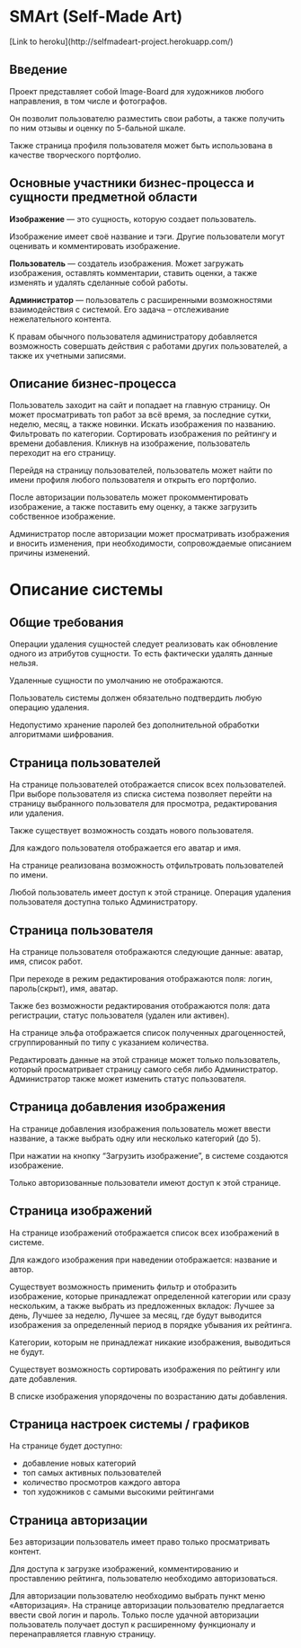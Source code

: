 <h1>SMArt (Self-Made Art)</h1>
[Link to heroku](http://selfmadeart-project.herokuapp.com/)

## Введение

Проект представляет собой Image-Board для художников любого направления, в том числе и фотографов.

Он позволит пользователю разместить свои работы, а также получить по ним отзывы и оценку по 5-бальной шкале.

Также страница профиля пользователя может быть использована в качестве творческого портфолио.

## Основные участники бизнес-процесса и сущности предметной области

<b>Изображение</b> — это сущность, которую создает пользователь.

Изображение имеет своё название и тэги. Другие пользователи могут оценивать и комментировать изображение.

<b>Пользователь</b> — создатель изображения. Может загружать изображения, оставлять комментарии, ставить оценки, а также изменять и удалять сделанные собой работы.

<b>Администратор</b> — пользователь с расширенными возможностями взаимодействия с системой. Его задача – отслеживание нежелательного контента.

К правам обычного пользователя администратору добавляется возможность совершать действия с работами других пользователей, а также их учетными записями.

## Описание бизнес-процесса

Пользователь заходит на сайт и попадает на главную страницу. Он может просматривать топ работ за всё время, за последние сутки, неделю, месяц, а также новинки. Искать изображения по названию. Фильтровать по категории. Сортировать изображения по рейтингу и времени добавления. Кликнув на изображение, пользователь переходит на его страницу.

Перейдя на страницу пользователей, пользователь может найти по имени профиля любого пользователя и открыть его портфолио.

После авторизации пользователь может прокомментировать изображение, а также поставить ему оценку, а также загрузить собственное изображение.

Администратор после авторизации может просматривать изображения и вносить изменения, при необходимости, сопровождаемые описанием причины изменений.

# Описание системы
## Общие требования

Операции удаления сущностей следует реализовать как обновление одного из атрибутов сущности. То есть фактически удалять данные нельзя.

Удаленные сущности по умолчанию не отображаются.

Пользователь системы должен обязательно подтвердить любую операцию удаления.

Недопустимо хранение паролей без дополнительной обработки алгоритмами шифрования.

## Страница пользователей

На странице пользователей отображается список всех пользователей. При выборе пользователя из списка система позволяет перейти на страницу выбранного пользователя для просмотра, редактирования или удаления.

Также существует возможность создать нового пользователя.

Для каждого пользователя отображается его аватар и имя.

На странице реализована возможность отфильтровать пользователей по имени.

Любой пользователь имеет доступ к этой странице. Операция удаления пользователя доступна только Администратору.

## Страница пользователя

На странице пользователя отображаются следующие данные:
аватар, имя, список работ.

При переходе в режим редактирования отображаются поля: логин, пароль(скрыт), имя, аватар.

Также без возможности редактирования отображаются поля: дата регистрации, статус пользователя (удален или активен).

На странице эльфа отображается список полученных драгоценностей, сгруппированный по типу с указанием количества.

Редактировать данные на этой странице может только пользователь, который просматривает страницу самого себя либо Администратор. Администратор также может изменить статус пользователя.

## Страница добавления изображения

На странице добавления изображения пользователь может ввести название, а также выбрать одну или несколько категорий (до 5).

При нажатии на кнопку “Загрузить изображение”, в системе создаются изображение.

Только авторизованные пользователи имеют доступ к этой странице.

## Страница изображений

На странице изображений отображается список всех изображений в системе.

Для каждого изображения при наведении отображается: название и автор.

Существует возможность применить фильтр и отобразить изображение, которые принадлежат определенной категории или сразу нескольким, а также выбрать из предложенных вкладок: Лучшее за день, Лучшее за неделю, Лучшее за месяц, где будут выводится изображения за определенный период в порядке убывания их рейтинга.

Категории, которым не принадлежат никакие изображения, выводиться не будут.

Существует возможность сортировать изображения по рейтингу или дате добавления.

В списке изображения упорядочены по возрастанию даты добавления.

## Страница настроек системы / графиков

На странице будет доступно: 
<ul>
    <li>добавление новых категорий</li>
    <li>топ самых активных пользователей</li>
    <li>количество просмотров каждого автора</li>
    <li>топ художников с самыми высокими рейтингами</li>
</ul>

## Страница авторизации

Без авторизации пользователь имеет право только просматривать контент.

Для доступа к загрузке изображений, комментированию и проставлению рейтинга, пользователю необходимо авторизоваться.

Для авторизации пользователю необходимо выбрать пункт меню «Авторизация». На странице авторизации пользователю предлагается ввести свой логин и пароль. Только после удачной авторизации пользователь получает доступ к расширенному функционалу и перенаправляется главную страницу.
